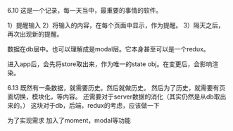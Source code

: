 6.10
这是一个记录，每一天当中，最重要的事情的软件。

1）提醒输入
2）将输入的内容，在每个页面中显示，作为提醒。
3）隔天之后，再次出现新的提醒。

数据在db层中。也可以理解成是modal层。它本身甚至可以是一个redux。


进入app后，会先将store取出来，作为唯一的state obj。在变更后，会影响渲染。

6.13
既然有一条数据，就需要历史。然后就做历史。
然后为了历史，就需要有页面切换，模块化，等内容。
还需要对于server数据的消化（其实仍然是从db取出来的。）
这块对于db，后端，redux的考虑，应该做一下

为了实现需求
加入了moment，modal等功能